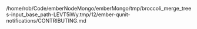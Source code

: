 /home/rob/Code/emberNodeMongo/emberMongo/tmp/broccoli_merge_trees-input_base_path-LEVT5iWy.tmp/12/ember-qunit-notifications/CONTRIBUTING.md